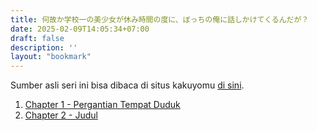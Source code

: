 ```yaml
---
title: 何故か学校一の美少女が休み時間の度に、ぼっちの俺に話しかけてくるんだが？
date: 2025-02-09T14:05:34+07:00
draft: false
description: ''
layout: "bookmark"
---
```


Sumber asli seri ini bisa dibaca di situs kakuyomu [di sini](https://kakuyomu.jp/works/1177354054884043614).

1. [Chapter 1 - Pergantian Tempat Duduk](./chap-1/)
2. [Chapter 2 - Judul](./chap-2/)
